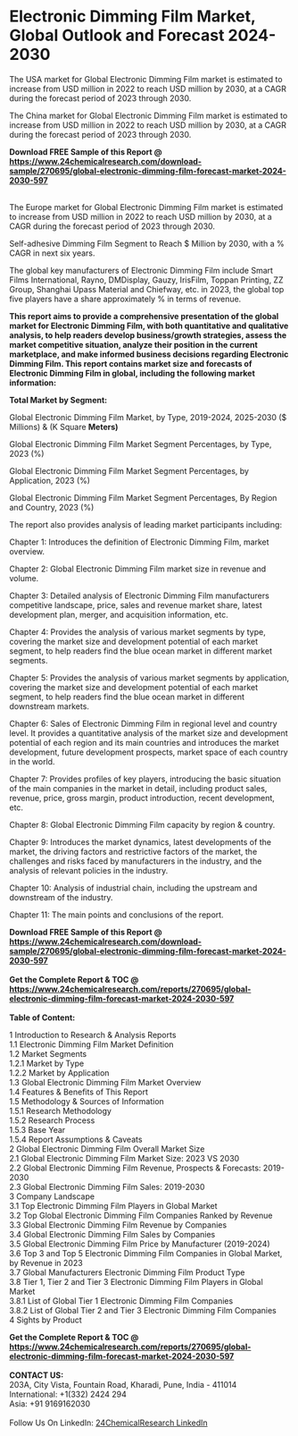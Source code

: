 <h1>Electronic Dimming Film Market, Global Outlook and Forecast 2024-2030</h1><p>The USA market for Global Electronic Dimming Film market is estimated to increase from USD million in 2022 to reach USD million by 2030, at a CAGR during the forecast period of 2023 through 2030.</p><p>
</p><p>The China market for Global Electronic Dimming Film market is estimated to increase from USD million in 2022 to reach USD million by 2030, at a CAGR during the forecast period of 2023 through 2030.</p><div><b>Download FREE Sample of this Report @ 
            <a href="https://www.24chemicalresearch.com/download-sample/270695/global-electronic-dimming-film-forecast-market-2024-2030-597">
            https://www.24chemicalresearch.com/download-sample/270695/global-electronic-dimming-film-forecast-market-2024-2030-597</a></b></div><br><p>
</p><p>The Europe market for Global Electronic Dimming Film market is estimated to increase from USD million in 2022 to reach USD million by 2030, at a CAGR during the forecast period of 2023 through 2030.</p><p>
Self-adhesive Dimming Film Segment to Reach $ Million by 2030, with a % CAGR in next six years.</p><p>
The global key manufacturers of Electronic Dimming Film include Smart Films International, Rayno, DMDisplay, Gauzy, IrisFilm, Toppan Printing, ZZ Group, Shanghai Upass Material and Chiefway, etc. in 2023, the global top five players have a share approximately % in terms of revenue.</p><p>
<strong>This report aims to provide a comprehensive presentation of the global market for Electronic Dimming Film, with both quantitative and qualitative analysis, to help readers develop business/growth strategies, assess the market competitive situation, analyze their position in the current marketplace, and make informed business decisions regarding Electronic Dimming Film. This report contains market size and forecasts of Electronic Dimming Film in global, including the following market information:</strong></p><p>
</p><p>
<strong>Total Market by Segment:</strong></p><p>
Global Electronic Dimming Film Market, by Type, 2019-2024, 2025-2030 ($ Millions) &amp; (K Square <strong>Meters)</strong></p><p>
Global Electronic Dimming Film Market Segment Percentages, by Type, 2023 (%)</p><p>
</p><p>
Global Electronic Dimming Film Market Segment Percentages, by Application, 2023 (%)</p><p>
</p><p>
Global Electronic Dimming Film Market Segment Percentages, By Region and Country, 2023 (%)</p><p>
</p><p>
The report also provides analysis of leading market participants including:</p><p>
</p><p>
</p><p>
Chapter 1: Introduces the definition of Electronic Dimming Film, market overview.</p><p>
Chapter 2: Global Electronic Dimming Film market size in revenue and volume.</p><p>
Chapter 3: Detailed analysis of Electronic Dimming Film manufacturers competitive landscape, price, sales and revenue market share, latest development plan, merger, and acquisition information, etc.</p><p>
Chapter 4: Provides the analysis of various market segments by type, covering the market size and development potential of each market segment, to help readers find the blue ocean market in different market segments.</p><p>
Chapter 5: Provides the analysis of various market segments by application, covering the market size and development potential of each market segment, to help readers find the blue ocean market in different downstream markets.</p><p>
Chapter 6: Sales of Electronic Dimming Film in regional level and country level. It provides a quantitative analysis of the market size and development potential of each region and its main countries and introduces the market development, future development prospects, market space of each country in the world.</p><p>
Chapter 7: Provides profiles of key players, introducing the basic situation of the main companies in the market in detail, including product sales, revenue, price, gross margin, product introduction, recent development, etc.</p><p>
Chapter 8: Global Electronic Dimming Film capacity by region &amp; country.</p><p>
Chapter 9: Introduces the market dynamics, latest developments of the market, the driving factors and restrictive factors of the market, the challenges and risks faced by manufacturers in the industry, and the analysis of relevant policies in the industry.</p><p>
Chapter 10: Analysis of industrial chain, including the upstream and downstream of the industry.</p><p>
Chapter 11: The main points and conclusions of the report.</p><div><b>Download FREE Sample of this Report @ 
            <a href="https://www.24chemicalresearch.com/download-sample/270695/global-electronic-dimming-film-forecast-market-2024-2030-597">
            https://www.24chemicalresearch.com/download-sample/270695/global-electronic-dimming-film-forecast-market-2024-2030-597</a></b></div><br><div><b>Get the Complete Report & TOC @ 
            <a href="https://www.24chemicalresearch.com/reports/270695/global-electronic-dimming-film-forecast-market-2024-2030-597">
            https://www.24chemicalresearch.com/reports/270695/global-electronic-dimming-film-forecast-market-2024-2030-597</a></b></div><br>
            <b>Table of Content:</b><p>1 Introduction to Research & Analysis Reports<br />
    1.1 Electronic Dimming Film Market Definition<br />
    1.2 Market Segments<br />
        1.2.1 Market by Type<br />
        1.2.2 Market by Application<br />
    1.3 Global Electronic Dimming Film Market Overview<br />
    1.4 Features & Benefits of This Report<br />
    1.5 Methodology & Sources of Information<br />
        1.5.1 Research Methodology<br />
        1.5.2 Research Process<br />
        1.5.3 Base Year<br />
        1.5.4 Report Assumptions & Caveats<br />
2 Global Electronic Dimming Film Overall Market Size<br />
    2.1 Global Electronic Dimming Film Market Size: 2023 VS 2030<br />
    2.2 Global Electronic Dimming Film Revenue, Prospects & Forecasts: 2019-2030<br />
    2.3 Global Electronic Dimming Film Sales: 2019-2030<br />
3 Company Landscape<br />
    3.1 Top Electronic Dimming Film Players in Global Market<br />
    3.2 Top Global Electronic Dimming Film Companies Ranked by Revenue<br />
    3.3 Global Electronic Dimming Film Revenue by Companies<br />
    3.4 Global Electronic Dimming Film Sales by Companies<br />
    3.5 Global Electronic Dimming Film Price by Manufacturer (2019-2024)<br />
    3.6 Top 3 and Top 5 Electronic Dimming Film Companies in Global Market, by Revenue in 2023<br />
    3.7 Global Manufacturers Electronic Dimming Film Product Type<br />
    3.8 Tier 1, Tier 2 and Tier 3 Electronic Dimming Film Players in Global Market<br />
        3.8.1 List of Global Tier 1 Electronic Dimming Film Companies<br />
        3.8.2 List of Global Tier 2 and Tier 3 Electronic Dimming Film Companies<br />
4 Sights by Product</p><div><b>Get the Complete Report & TOC @ 
            <a href="https://www.24chemicalresearch.com/reports/270695/global-electronic-dimming-film-forecast-market-2024-2030-597">
            https://www.24chemicalresearch.com/reports/270695/global-electronic-dimming-film-forecast-market-2024-2030-597</a></b></div><br><b>CONTACT US:</b><br>
            203A, City Vista, Fountain Road, Kharadi, Pune, India - 411014<br>
            International: +1(332) 2424 294<br>
            Asia: +91 9169162030 <br><br>
            Follow Us On LinkedIn: <a href="https://www.linkedin.com/company/24chemicalresearch/">24ChemicalResearch LinkedIn</a>